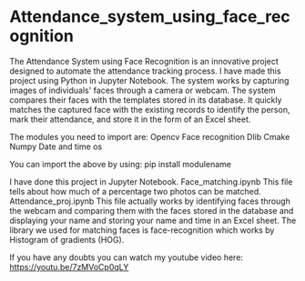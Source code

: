 # Attendance_system_using_face_recognition
The Attendance System using Face Recognition is an innovative project designed to automate the attendance tracking process. I have made this project using Python in Jupyter Notebook.
The system works by capturing images of individuals' faces through a camera or webcam. The system compares their faces with the templates stored in its database. It quickly matches the captured face with the existing records to identify the person, mark their attendance, and store it in the form of an Excel sheet.

The modules you need to import are:
Opencv
Face recognition
Dlib
Cmake
Numpy
Date and time
os

You can import the above by using:
pip install modulename

I have done this project in Jupyter Notebook. 
Face_matching.ipynb This file tells about how much of a percentage two photos can be matched.
Attendance_proj.ipynb This file actually works by identifying faces through the webcam and comparing them with the faces stored in the database and displaying your name and storing your name and time in an Excel sheet.
The library we used for matching faces is face-recognition which works by Histogram of gradients (HOG).

If you have any doubts you can watch my youtube video here:
https://youtu.be/7zMVoCp0qLY

